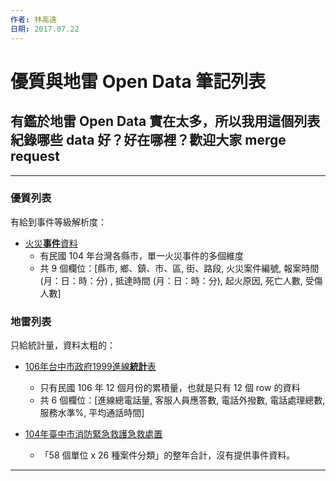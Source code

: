 ```yaml
---
作者: 林高遠
日期: 2017.07.22
---
```


# 優質與地雷 Open Data 筆記列表
## 有鑑於地雷 Open Data 實在太多，所以我用這個列表紀錄哪些 data 好？好在哪裡？歡迎大家 merge request
---
### 優質列表
有給到事件等級解析度：
- [火災**事件**資料](http://data.gov.tw/node/13764)
    - 有民國 104 年台灣各縣市，單一火災事件的多個維度
    - 共 9 個欄位：[縣市, 鄉、鎮、市、區, 街、路段, 火災案件編號, 報案時間 (月：日：時：分) , 抵達時間 (月：日：時：分), 起火原因, 死亡人數, 受傷人數]  



### 地雷列表
只給統計量，資料太粗的：
- [106年台中市政府1999進線**統計**表](http://data.gov.tw/node/43029)
    - 只有民國 106 年 12 個月份的累積量，也就是只有 12 個 row 的資料
    - 共 6 個欄位：[進線總電話量, 客服人員應答數, 電話外撥數, 電話處理總數, 服務水準%, 平均通話時間]
  
- [104年臺中市消防緊急救護急救處置](http://data.gov.tw/node/41922)
    - 「58 個單位 x 26 種案件分類」的整年合計，沒有提供事件資料。 

---
